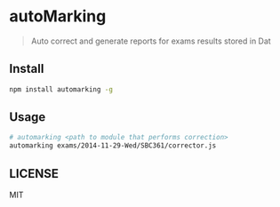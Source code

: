 # autoMarking
> Auto correct and generate reports for exams results stored in Dat

## Install

```bash
npm install automarking -g
```


## Usage

```bash
# automarking <path to module that performs correction>
automarking exams/2014-11-29-Wed/SBC361/corrector.js
```

## LICENSE
MIT

